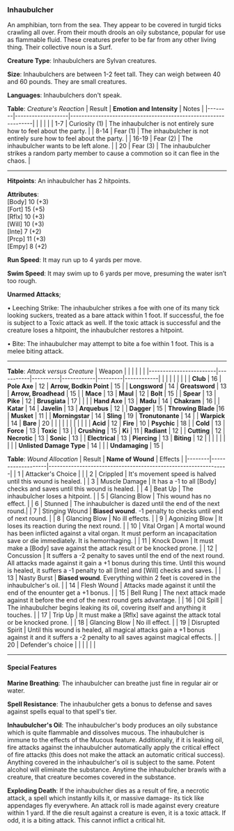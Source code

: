### Inhaubulcher
An amphibian, torn from the sea. They appear to be covered in turgid ticks crawling all over. From their mouth drools an oily substance, popular for use as flammable fluid. These creatures prefer to be far from any other living thing. Their collective noun is a Surf.

**Creature Type**: Inhaubulchers are Sylvan creatures.

**Size**: Inhaubulchers are between 1-2 feet tall. They can weigh between 40 and 60 pounds. They are small creatures.

**Languages**: Inhaubulchers don't speak.

**Table**: *Creature's Reaction*
| Result | **Emotion and Intensity** | Notes                                                        |
|--------|-------------------|----------------------------------------------------------------|
|        |                                                |                                   |
|   1-7  | Curiosity (1) | The inhaubulcher is not entirely sure how to feel about the party.   |
|  8-14  | Fear (1)  | The inhaubulcher is not entirely sure how to feel about the party. |
|  16-19 | Fear (2)     | The inhaubulcher wants to be left alone. |
|   20   | Fear (3)  | The inhaubulcher strikes a random party member to cause a commotion so it can flee in the chaos. |

-----

**Hitpoints**: An inhaubulcher has 2 hitpoints.

**Attributes**:  
[Body] 10 (+3)  
[Fort] 15 (+5)  
[Rflx] 10 (+3)  
[Will] 10 (+3)  
[Inte] 7 (+2)  
[Prcp] 11 (+3)  
[Empy] 8 (+2)  

**Run Speed**: It may run up to 4 yards per move.

**Swim Speed**: It may swim up to 6 yards per move, presuming the water isn’t too rough.

**Unarmed Attacks**;

 • Leeching Strike: The inhaubulcher strikes a foe with one of its many tick looking suckers, treated as a bare attack within 1 foot. If successful, the foe is subject to a Toxic attack as well. If the toxic attack is successful and the creature loses a hitpoint, the inhaubulcher restores a hitpoint.
 
 • Bite: The inhaubulcher may attempt to bite a foe within 1 foot. This is a melee biting attack.
 
---------------------

**Table**: *Attack versus Creature*
| Weapon                 |          |            |         |            |         |
|------------------------|-----------|----------|------------|---------|------------|
|                        |          |            |         |            |         |
| **Club**                   | 16   | **Pole Axe** | 12     | **Arrow, Bodkin Point**    | 15    |
| **Longsword**              | 14    | **Greatsword** | 13     | **Arrow, Broadhead**    | 15    |
| **Mace**                   | 13    | **Maul** | 12     | **Bolt** | 15    |
| **Spear**                  | 13     | **Pike** | 12     | **Brusgiata** | 17     |  |     |
| **Hand Axe**               | 13     | **Madu** | 14     | **Chakram** | 16    |
| **Katar**                  | 14     | **Javelin** | 13    | **Arquebus** | 12    |
| **Dagger**                 | 15     | **Throwing Blade** |16    | **Musket** | 11    |
| **Morningstar**            | 14     | **Sling** | 19    | **Tronutonante** | 14    |
| **Warpick**                | 14     | **Bare** | 20  |  |     |
|                        |           |          |            |         |            |
| **Acid**                   | 12     | **Fire** | 10     | **Psychic** | 18     |
| **Cold**                   | 13     | **Force** | 13     | **Toxic**  | 13     |
| **Crushing**               | 15     | **Ki** | 11     | **Radiant** | 12     |
| **Cutting**                | 12     | **Necrotic** | 13     | **Sonic** | 13    |
| **Electrical**             | 13     | **Piercing** | 13     | **Biting** | 12    |
|                        |           |          |            |         |            |
| **Unlisted Damage Type** | 14 |    |     | **Undamaging** | 15 |



**Table**: *Wound Allocation*
| Result | **Name of Wound** | Effects                                                        |
|--------|-------------------|----------------------------------------------------------------|
|   1    | Attacker's Choice |                                                                |
|   2    | Crippled          | It's movement speed is halved until this wound is healed.      |
|   3    | Muscle Damage     | It has a -1 to all [Body] checks and saves until this wound is healed. |
|   4    | Beat Up       | The inhaubulcher loses a hitpoint. |
|   5    | Glancing Blow      | This wound has no effect. |
|   6    | Stunned    | The inhaubulcher is dazed until the end of the next round.|
|   7    | Stinging Wound    | **Biased wound**. -1 penalty to checks until end of next round. |
|   8    | Glancing Blow     | No ill effects.                                     |
|   9    | Agonizing Blow     | It loses its reaction during the next round. |
|   10   | Vital Organ        | A mortal wound has been inflicted against a vital organ. It must perform an incapacitation save or die immediately. It is hemorrhaging. |
|   11   | Knock Down        | It must make a [Body] save against the attack result or be knocked prone. |
|   12   | Concussion        | It suffers a -2 penalty to saves until the end of the next round. All attacks made against it gain a +1 bonus during this time. Until this wound is healed, it suffers a -1 penalty to all [Inte] and [Will] checks and saves. |
|   13   | Nasty Burst       | **Biased wound**. Everything within 2 feet is covered in the inhaubulcher's oil.  |
|   14   | Flesh Wound       | Attacks made against it until the end of the enounter get a +1 bonus. |
|   15   | Bell Rung         | The next attack made against it before the end of the next round gets advantage.  |
|   16   | Oil Spill       | The inhaubulcher begins leaking its oil, covering itself and anything it touches. |
|   17   | Trip Up           | It must make a [Rflx] save against the attack total or be knocked prone.                                  |
|   18   | Glancing Blow         | No ill effect. |
|   19   | Disrupted Spirit  | Until this wound is healed, all magical attacks gain a +1 bonus against it and it suffers a -2 penalty to all saves against magical effects. |
|   20   | Defender's choice |                                   |
|        |                                                |                                   |

---------------------

#### Special Features 

**Marine Breathing**: The inhaubulcher can breathe just fine in regular air or water.

**Spell Resistance**: The inhaubulcher gets a bonus to defense and saves against spells equal to that spell's tier.

**Inhaubulcher's Oil**: The inhaubulcher's body produces an oily substance which is quite flammable and dissolves mucous. The inhaubulcher is immune to the effects of the Mucous feature. Additionally, if it is leaking oil, fire attacks against the inhaubulcher automatically apply the critical effect of fire attacks (this does not make the attack an automatic critical success). Anything covered in the inhaubulcher's oil is subject to the same. Potent alcohol will eliminate the substance.
Anytime the inhaubulcher brawls with a creature, that creature becomes covered in the substance.

**Exploding Death**: If the inhaubulcher dies as a result of fire, a necrotic attack, a spell which instantly kills it, or massive damage- its tick like appendages fly everywhere. An attack roll is made against every creature within 1 yard. If the die result against a creature is even, it is a toxic attack. If odd, it is a biting attack. This cannot inflict a critical hit.
